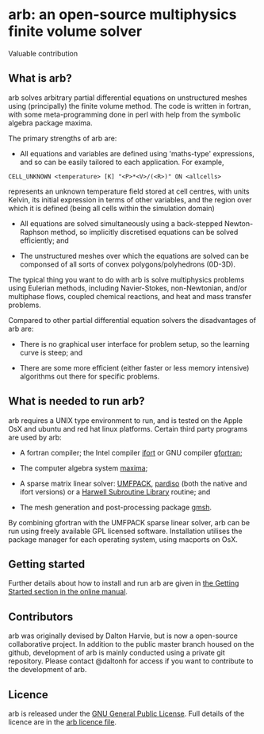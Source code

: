 # arb: an open-source multiphysics finite volume solver

Valuable contribution

## What is arb?

arb solves arbitrary partial differential equations on unstructured meshes using (principally) the finite volume method.  The code is written in fortran, with some meta-programming done in perl with help from the symbolic algebra package maxima.

The primary strengths of arb are:

* All equations and variables are defined using 'maths-type' expressions, and so can be easily tailored to each application.  For example,
```arb
CELL_UNKNOWN <temperature> [K] "<P>*<V>/(<R>)" ON <allcells>
```
represents an unknown temperature field stored at cell centres, with units Kelvin, its initial expression in terms of other variables, and the region over which it is defined (being all cells within the simulation domain)

* All equations are solved simultaneously using a back-stepped Newton-Raphson method, so implicitly discretised equations can be solved efficiently; and

* The unstructured meshes over which the equations are solved can be componsed of all sorts of convex polygons/polyhedrons (0D-3D).

The typical thing you want to do with arb is solve multiphysics problems using Eulerian methods, including Navier-Stokes, non-Newtonian, and/or multiphase flows, coupled chemical reactions, and heat and mass transfer problems.

Compared to other partial differential equation solvers the disadvantages of arb are:

* There is no graphical user interface for problem setup, so the learning curve is steep; and

* There are some more efficient (either faster or less memory intensive) algorithms out there for specific problems.

## What is needed to run arb?

arb requires a UNIX type environment to run, and is tested on the Apple OsX and ubuntu and red hat linux platforms. Certain third party programs are used by arb:

-   A fortran compiler; the Intel compiler
    [ifort](http://software.intel.com/en-us/intel-compilers/ "intel-compilers")
    or GNU compiler [gfortran](http://gcc.gnu.org/wiki/GFortran);

-   The computer algebra system
    [maxima](http://maxima.sourceforge.net/ "Computer algebra system");

-   A sparse matrix linear solver:
    [UMFPACK](http://www.cise.ufl.edu/research/sparse/umfpack/),
    [pardiso](http://www.pardiso-project.org/) (both the native and
    ifort versions) or a [Harwell Subroutine
    Library](http://www.hsl.rl.ac.uk/) routine; and
-   The mesh generation and post-processing package
    [gmsh](http://geuz.org/gmsh/).

By combining gfortran with the UMFPACK sparse linear solver, arb can be run using freely available GPL licensed software.  Installation utilises the package manager for each operating system, using macports on OsX.

## Getting started

Further details about how to install and run arb are given in [the Getting Started section in the online manual](http://bunyip.chemeng.unimelb.edu.au:8000/getting_started/index.html).

## Contributors

arb was originally devised by Dalton Harvie, but is now a open-source collaborative project.  In addition to the public master branch housed on the github, development of arb is mainly conducted using a private git repository.  Please contact @daltonh for access if you want to contribute to the development of arb.

## Licence

arb is released under the [GNU General Public License](http://www.gnu.org/licenses/gpl.html).  Full details of the licence are in the [arb licence file](http://bunyip.chemeng.unimelb.edu.au:8000/arb_files/licence/arb_licence.txt).

